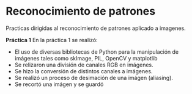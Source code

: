 # Reconocimiento de patrones
Practicas dirigidas al reconocimiento de patrones aplicado a imagenes.

**Práctica 1**
En la práctica 1 se realizó:
* El uso de diversas bibliotecas de Python para la manipulación de imágenes tales como skImage, PIL, OpenCV y matplotlib
* Se relizaron una división de canales RGB en imágenes.
* Se hizo la conversión de distintos canales a imágenes.
* Se realizó un proceso de desimación de una imágen (aliasing).
* Se recortó una imágen y se guardó